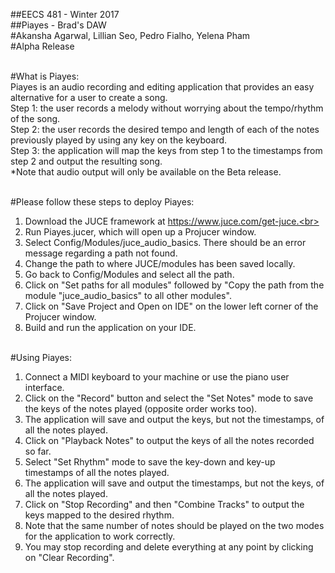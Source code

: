 ##EECS 481 - Winter 2017 <br>
##Piayes - Brad's DAW <br>
#Akansha Agarwal, Lillian Seo, Pedro Fialho, Yelena Pham <br>
#Alpha Release <br> <br>

#What is Piayes:<br>
Piayes is an audio recording and editing application that provides an easy alternative for a user to create a song.<br>
Step 1: the user records a melody without worrying about the tempo/rhythm of the song.<br>
Step 2: the user records the desired tempo and length of each of the notes previously played by using any key on the keyboard.<br>
Step 3: the application will map the keys from step 1 to the timestamps from step 2 and output the resulting song.<br>
*Note that audio output will only be available on the Beta release.<br><br>

#Please follow these steps to deploy Piayes:<br>
1. Download the JUCE framework at https://www.juce.com/get-juce.<br>
2. Run Piayes.jucer, which will open up a Projucer window.<br>
3. Select Config/Modules/juce_audio_basics. There should be an error message regarding a path not found.<br>
4. Change the path to where JUCE/modules has been saved locally.<br>
5. Go back to Config/Modules and select all the path.<br>
6. Click on "Set paths for all modules" followed by "Copy the path from the module "juce_audio_basics" to all other modules".<br>
7. Click on "Save Project and Open on IDE" on the lower left corner of the Projucer window.<br>
8. Build and run the application on your IDE.<br><br>

#Using Piayes:<br>
1. Connect a MIDI keyboard to your machine or use the piano user interface.<br>
2. Click on the "Record" button and select the "Set Notes" mode to save the keys of the notes played (opposite order works too).<br>
3. The application will save and output the keys, but not the timestamps, of all the notes played.<br>
4. Click on "Playback Notes" to output the keys of all the notes recorded so far.<br>
5. Select "Set Rhythm" mode to save the key-down and key-up timestamps of all the notes played.<br>
6. The application will save and output the timestamps, but not the keys, of all the notes played.<br> 
7. Click on "Stop Recording" and then "Combine Tracks" to output the keys mapped to the desired rhythm.<br>
8. Note that the same number of notes should be played on the two modes for the application to work correctly.<br>
9. You may stop recording and delete everything at any point by clicking on "Clear Recording".<br>
